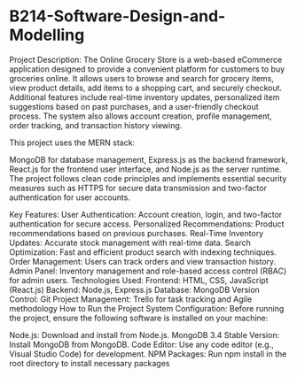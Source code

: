 # B214-Software-Design-and-Modelling
Project Description:
The Online Grocery Store is a web-based eCommerce application designed to provide a convenient platform for customers to buy groceries online. It allows users to browse and search for grocery items, view product details, add items to a shopping cart, and securely checkout. Additional features include real-time inventory updates, personalized item suggestions based on past purchases, and a user-friendly checkout process. The system also allows account creation, profile management, order tracking, and transaction history viewing.

This project uses the MERN stack:

MongoDB for database management,
Express.js as the backend framework,
React.js for the frontend user interface, and
Node.js as the server runtime.
The project follows clean code principles and implements essential security measures such as HTTPS for secure data transmission and two-factor authentication for user accounts.

Key Features:
User Authentication: Account creation, login, and two-factor authentication for secure access.
Personalized Recommendations: Product recommendations based on previous purchases.
Real-Time Inventory Updates: Accurate stock management with real-time data.
Search Optimization: Fast and efficient product search with indexing techniques.
Order Management: Users can track orders and view transaction history.
Admin Panel: Inventory management and role-based access control (RBAC) for admin users.
Technologies Used:
Frontend: HTML, CSS, JavaScript (React.js)
Backend: Node.js, Express.js
Database: MongoDB
Version Control: Git
Project Management: Trello for task tracking and Agile methodology
How to Run the Project
System Configuration:
Before running the project, ensure the following software is installed on your machine:

Node.js: Download and install from Node.js.
MongoDB 3.4 Stable Version: Install MongoDB from MongoDB.
Code Editor: Use any code editor (e.g., Visual Studio Code) for development.
NPM Packages: Run npm install in the root directory to install necessary packages
